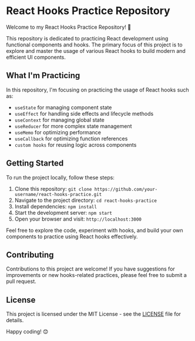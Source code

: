 # React Hooks Practice Repository

Welcome to my React Hooks Practice Repository! 🚀

This repository is dedicated to practicing React development using functional components and hooks. The primary focus of this project is to explore and master the usage of various React hooks to build modern and efficient UI components.

## What I'm Practicing

In this repository, I'm focusing on practicing the usage of React hooks such as:

- `useState` for managing component state
- `useEffect` for handling side effects and lifecycle methods
- `useContext` for managing global state
- `useReducer` for more complex state management
- `useMemo` for optimizing performance
- `useCallback` for optimizing function references
- `custom hooks` for reusing logic across components

## Getting Started

To run the project locally, follow these steps:

1. Clone this repository: `git clone https://github.com/your-username/react-hooks-practice.git`
2. Navigate to the project directory: `cd react-hooks-practice`
3. Install dependencies: `npm install`
4. Start the development server: `npm start`
5. Open your browser and visit: `http://localhost:3000`

Feel free to explore the code, experiment with hooks, and build your own components to practice using React hooks effectively.

## Contributing

Contributions to this project are welcome! If you have suggestions for improvements or new hooks-related practices, please feel free to submit a pull request.

## License

This project is licensed under the MIT License - see the [LICENSE](LICENSE) file for details.

Happy coding! 😊
